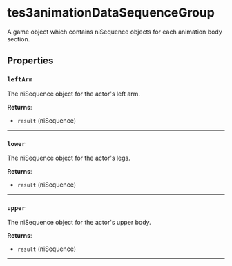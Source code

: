 <!---
	This file is autogenerated. Do not edit this file manually. Your changes will be ignored.
	More information: https://github.com/MWSE/MWSE/tree/master/docs
-->

# tes3animationDataSequenceGroup

A game object which contains niSequence objects for each animation body section.

## Properties

### `leftArm`
<div class="search_terms" style="display: none">leftarm</div>

The niSequence object for the actor's left arm.

**Returns**:

* `result` (niSequence)

***

### `lower`
<div class="search_terms" style="display: none">lower</div>

The niSequence object for the actor's legs.

**Returns**:

* `result` (niSequence)

***

### `upper`
<div class="search_terms" style="display: none">upper</div>

The niSequence object for the actor's upper body.

**Returns**:

* `result` (niSequence)

***

